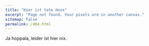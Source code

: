 ```yaml
---
title: "Hier ist tote Hose"
excerpt: "Page not found. Your pixels are in another canvas."
sitemap: false
permalink: /404.html
---
```


Ja hoppala, leider ist hier nix.